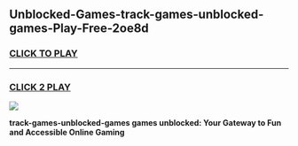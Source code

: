 
## Unblocked-Games-track-games-unblocked-games-Play-Free-2oe8d
<h3>
<a href="https://premium76.site?title=track-games-unblocked-games&ref=23A">CLICK TO PLAY</a></h3>
<hr>

<h3>
<a href="https://premium76.site?title=track-games-unblocked-games&ref=23A">CLICK 2 PLAY</a>
  
</h3>

<a href="https://premium76.site?title=track-games-unblocked-games&ref=23A"><img src="https://clearcache.store/games.png"></a>


**track-games-unblocked-games games unblocked: Your Gateway to Fun and Accessible Online Gaming**
